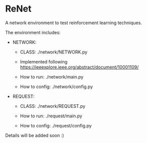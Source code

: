 # ReNet
A network environment to test reinforcement learning techniques.

The environment includes:

- NETWORK:

    - CLASS: ./network/NETWORK.py

    - Implemented following https://ieeexplore.ieee.org/abstract/document/10001109/

    - How to run: ./network/main.py

    - How to config: ./network/config.py

- REQUEST:

    - CLASS: ./network/REQUEST.py

    - How to run: ./request/main.py

    - How to config: ./request/config.py

Details will be added soon :)
